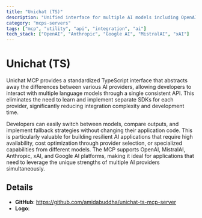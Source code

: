 ```yaml
---
title: "Unichat (TS)"
description: "Unified interface for multiple AI models including OpenAI, Anthropic, and Google AI, enabling seamless multi-provider interactions."
category: "mcps-servers"
tags: ["mcp", "utility", "api", "integration", "ai"]
tech_stack: ["OpenAI", "Anthropic", "Google AI", "MistralAI", "xAI"]
---
```


# Unichat (TS)

Unichat MCP provides a standardized TypeScript interface that abstracts away the differences between various AI providers, allowing developers to interact with multiple language models through a single consistent API. This eliminates the need to learn and implement separate SDKs for each provider, significantly reducing integration complexity and development time.

Developers can easily switch between models, compare outputs, and implement fallback strategies without changing their application code. This is particularly valuable for building resilient AI applications that require high availability, cost optimization through provider selection, or specialized capabilities from different models. The MCP supports OpenAI, MistralAI, Anthropic, xAI, and Google AI platforms, making it ideal for applications that need to leverage the unique strengths of multiple AI providers simultaneously.

## Details

- **GitHub**: https://github.com/amidabuddha/unichat-ts-mcp-server
- **Logo**: 
